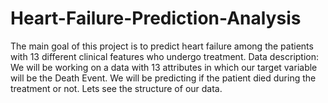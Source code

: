 # Heart-Failure-Prediction-Analysis
The main goal of this project is to predict heart failure among the patients with 13 different clinical features who undergo treatment. Data description: We will be working on a data with 13 attributes in which our target variable will be the Death Event. We will be predicting if the patient died during the treatment or not. Lets see the structure of our data.
